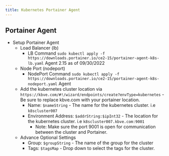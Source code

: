 ```yaml
---
title: Kubernetes Portainer Agent
---
```

## Portainer Agent

- Setup Portainer Agent
  - Load Balancer (lb)
    - LB Command `sudo kubectl apply -f https://downloads.portainer.io/ce2-15/portainer-agent-k8s-lb.yaml` Agent 2.15 as of 09/30/2022
  - Node Port (nodeport)
    - NodePort Command `sudo kubectl apply -f https://downloads.portainer.io/ce2-15/portainer-agent-k8s-nodeport.yaml` Agent
  - Add the kubernetes cluster location via `https://kbve.com/#!/wizard/endpoints/create?envType=kubernetes` - Be sure to replace kbve.com with your portainer location.
    - Name: `$nameString` - The name for the kubernetes cluster. i.e `k8scluster007`
    - Environment Address: `$addrString:$ipInt32` - The location for the kubernetes cluster. i.e `k8scluster007.kbve.com:9001`
      - Note: Make sure the port 9001 is open for communication between the cluster and Portainer.
  - Advance Optional Settings
    - Group: `$groupString` - The name of the group for the cluster
    - Tags: `$tagsMap` - Drop down to select the tags for the cluster.
